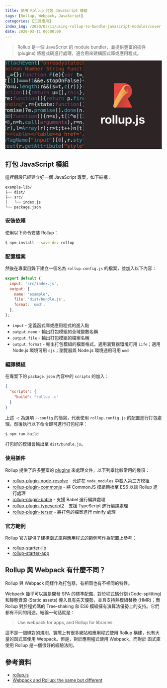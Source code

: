 ```yaml
---
title: 使用 Rollup 打包 JavaScript 模組
tags: [Rollup, Webpack, JavaScript]
categories: [工具應用]
index_img: /2020/03/11/using-rollup-to-bundle-javascript-modules/cover.jpg
date: 2020-03-11 00:00:00
---
```


> Rollup 是一個 JavaScript 的 module bundler，並提供豐富的插件 (plugins) 將程式碼進行處理，適合用來建構函式庫或應用程式。

![](/2020/03/11/using-rollup-to-bundle-javascript-modules/cover.jpg)

<!-- more -->

## 打包 JavaScript 模組

這裡假設已經建立好一個 JavaScript 專案，如下結構：

```
example-lib/
├── dist/
├── src/
│   └── index.js
└── package.json
```

### 安裝依賴 

使用以下命令安裝 Rollup：

```sh
$ npm install --save-dev rollup
```

### 配置檔案

然後在專案目錄下建立一個名為 `rollup.config.js` 的檔案，並加入以下內容：

```js
export default {
  input: 'src/index.js',
  output: {
    name: 'example',
    file: 'dist/bundle.js',
    format: 'umd',
  },
};
```

- `input` - 定義函式庫或應用程式的進入點
- `output.name` - 輸出打包模組的全域變數名稱
- `output.file` - 輸出打包模組的檔案名稱
- `output.format` - 輸出打包模組的檔案格式，適用瀏覽器環境可用 `iife`；適用 Node.js 環境可用 `cjs`；瀏覽器與 Node.js 環境通用可用 `umd`

### 編譯模組

在專案下的 `package.json` 內容中的 `scripts` 的加入：

```json
{
  "scripts": {
    "build": "rollup -c"
  }
}
```

上述 `-c` 為選項 `--config` 的簡寫，代表使用 `rollup.config.js` 的配置進行打包處理。然後執行以下命令即可進行打包程序：

```sh
$ npm run build
```

打包好的模組會輸出至 `dist/bundle.js`。

### 使用插件

Rollup 提供了許多豐富的 [plugins](https://github.com/rollup/plugins) 來處理文件，以下列舉比較常用的幾項：

- [rollup-plugin-node-resolve](https://github.com/rollup/rollup-plugin-node-resolve) - 允許在 `node_modules` 中載入第三方模組
- [rollup-plugin-commonjs](https://github.com/rollup/rollup-plugin-commonjs) - 將 CommonJS 模組轉換至 ES6 以讓 Rollup 進行處理
- [rollup-plugin-bable](https://github.com/rollup/rollup-plugin-babel) - 支援 Babel 進行編譯處理
- [rollup-plugin-typescript2](https://github.com/ezolenko/rollup-plugin-typescript2) - 支援 TypeScript 進行編譯處理
- [rollup-plugin-terser](https://github.com/TrySound/rollup-plugin-terser) - 將打包的檔案進行 minify 處理

### 官方範例

Rollup 官方提供了建構函式庫與應用程式的範例可作為配置上參考：

- [rollup-starter-lib](https://github.com/rollup/rollup-starter-lib)
- [rollup-starter-app](https://github.com/rollup/rollup-starter-app)

## Rollup 與 Webpack 有什麼不同？

Rollup 與 Webpack 同樣作為打包器，有相同也有不相同的特性。

Webpack 幾乎可以說是開發 SPA 的標準配備，對於程式碼分割 (Code-splitting) 和靜態資源 (Static assets) 導入具有先天優勢，並且支持熱模組替換 (HMR)；而 Rollup 對於程式碼的 Tree-shaking 和 ES6 模組擁有演算法優勢上的支持。它們都有不同的用途。結論一句話就是：

> Use webpack for apps, and Rollup for libraries

這不是一個絕對的規則，實際上有很多網站和應用程式使用 Rollup 構建，也有大量的函式庫使用 Webpack。但是，對於應用程式使用 Webpack，而對於 函式庫使用 Rollup 是一個很好的經驗法則。

## 參考資料

- [rollup.js](https://rollupjs.org/)
- [Webpack and Rollup: the same but different](https://medium.com/webpack/webpack-and-rollup-the-same-but-different-a41ad427058c)
